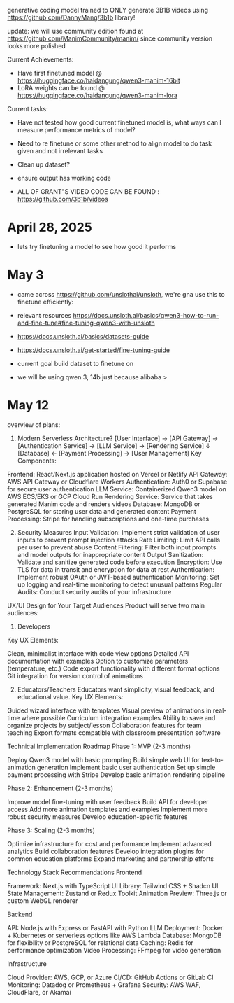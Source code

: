 generative coding model trained to ONLY generate 3B1B videos using https://github.com/DannyMang/3b1b library!

update: we will use community edition found at https://github.com/ManimCommunity/manim/ since community version looks more polished

Current Achievements:
- Have first finetuned model @ https://huggingface.co/haidangung/qwen3-manim-16bit
- LoRA weights can be found @ https://huggingface.co/haidangung/qwen3-manim-lora

Current tasks:
- Have not tested how good current finetuned model is, what ways can I measure performance metrics of model?
- Need to re finetune or some other method to align model to do task given and not irrelevant tasks
- Clean up dataset?
- ensure output has working code


- ALL OF GRANT"S VIDEO CODE CAN BE FOUND : https://github.com/3b1b/videos

# April 28, 2025
- lets try finetuning a model to see how good it performs 

# May 3
- came across https://github.com/unslothai/unsloth, we're gna use this to finetune efficiently:
- relevant resources https://docs.unsloth.ai/basics/qwen3-how-to-run-and-fine-tune#fine-tuning-qwen3-with-unsloth
- https://docs.unsloth.ai/basics/datasets-guide
- https://docs.unsloth.ai/get-started/fine-tuning-guide

- current goal build dataset to finetune on 
- we will be using qwen 3, 14b just because alibaba >

# May 12

overview of plans:
1. Modern Serverless Architecture?
[User Interface] → [API Gateway] → [Authentication Service] → [LLM Service] → [Rendering Service]
                                                           ↓
                           [Database] ← [Payment Processing] → [User Management]
Key Components:

Frontend: React/Next.js application hosted on Vercel or Netlify
API Gateway: AWS API Gateway or Cloudflare Workers
Authentication: Auth0 or Supabase for secure user authentication
LLM Service: Containerized Qwen3 model on AWS ECS/EKS or GCP Cloud Run
Rendering Service: Service that takes generated Manim code and renders videos
Database: MongoDB or PostgreSQL for storing user data and generated content
Payment Processing: Stripe for handling subscriptions and one-time purchases

2. Security Measures
Input Validation: Implement strict validation of user inputs to prevent prompt injection attacks
Rate Limiting: Limit API calls per user to prevent abuse
Content Filtering: Filter both input prompts and model outputs for inappropriate content
Output Sanitization: Validate and sanitize generated code before execution
Encryption: Use TLS for data in transit and encryption for data at rest
Authentication: Implement robust OAuth or JWT-based authentication
Monitoring: Set up logging and real-time monitoring to detect unusual patterns
Regular Audits: Conduct security audits of your infrastructure

UX/UI Design for Your Target Audiences
Product will serve two main audiences:
1. Developers

Key UX Elements:

Clean, minimalist interface with code view options
Detailed API documentation with examples
Option to customize parameters (temperature, etc.)
Code export functionality with different format options
Git integration for version control of animations

2. Educators/Teachers
Educators want simplicity, visual feedback, and educational value.
Key UX Elements:

Guided wizard interface with templates
Visual preview of animations in real-time where possible
Curriculum integration examples
Ability to save and organize projects by subject/lesson
Collaboration features for team teaching
Export formats compatible with classroom presentation software

Technical Implementation Roadmap
Phase 1: MVP (2-3 months)

Deploy Qwen3 model with basic prompting
Build simple web UI for text-to-animation generation
Implement basic user authentication
Set up simple payment processing with Stripe
Develop basic animation rendering pipeline

Phase 2: Enhancement (2-3 months)

Improve model fine-tuning with user feedback
Build API for developer access
Add more animation templates and examples
Implement more robust security measures
Develop education-specific features

Phase 3: Scaling (2-3 months)

Optimize infrastructure for cost and performance
Implement advanced analytics
Build collaboration features
Develop integration plugins for common education platforms
Expand marketing and partnership efforts

Technology Stack Recommendations
Frontend

Framework: Next.js with TypeScript
UI Library: Tailwind CSS + Shadcn UI
State Management: Zustand or Redux Toolkit
Animation Preview: Three.js or custom WebGL renderer

Backend

API: Node.js with Express or FastAPI with Python
LLM Deployment: Docker + Kubernetes or serverless options like AWS Lambda
Database: MongoDB for flexibility or PostgreSQL for relational data
Caching: Redis for performance optimization
Video Processing: FFmpeg for video generation

Infrastructure

Cloud Provider: AWS, GCP, or Azure
CI/CD: GitHub Actions or GitLab CI
Monitoring: Datadog or Prometheus + Grafana
Security: AWS WAF, CloudFlare, or Akamai
